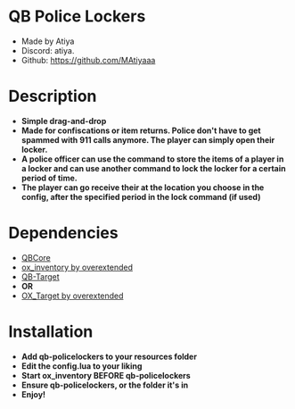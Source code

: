 # QB Police Lockers
* Made by Atiya
* Discord: atiya.
* Github: https://github.com/MAtiyaaa

# Description
* **Simple drag-and-drop**
* **Made for confiscations or item returns. Police don't have to get spammed with 911 calls anymore. The player can simply open their locker.**
* **A police officer can use the command to store the items of a player in a locker and can use another command to lock the locker for a certain period of time.** 
* **The player can go receive their at the location you choose in the config, after the specified period in the lock command (if used)**

# Dependencies
* [QBCore](https://github.com/qbcore-framework)
* [ox_inventory by overextended](https://github.com/overextended/ox_inventory)
* [QB-Target](https://github.com/qbcore-framework/qb-target)
* **OR**
* [OX_Target by overextended](https://github.com/overextended/ox_target)

# Installation
* **Add qb-policelockers to your resources folder**
* **Edit the config.lua to your liking**
* **Start ox_inventory BEFORE qb-policelockers**
* **Ensure qb-policelockers, or the folder it's in**
* **Enjoy!**


